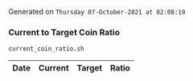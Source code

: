 Generated on `Thursday 07-October-2021 at 02:08:19`

### Current to Target Coin Ratio
`current_coin_ratio.sh`

Date|Current|Target|Ratio
---|---|---|---
